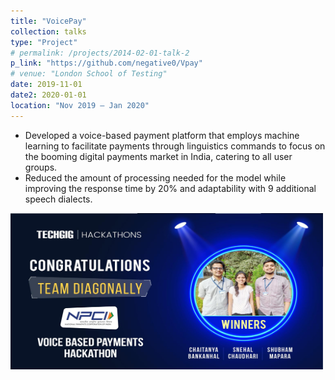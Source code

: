 ```yaml
---
title: "VoicePay"
collection: talks
type: "Project"
# permalink: /projects/2014-02-01-talk-2
p_link: "https://github.com/negative0/Vpay"
# venue: "London School of Testing"
date: 2019-11-01
date2: 2020-01-01
location: "Nov 2019 – Jan 2020"
---
```


* Developed a voice-based payment platform that employs machine learning to facilitate payments through linguistics commands to focus on the booming digital payments market in India, catering to all user groups.
* Reduced the amount of processing needed for the model while improving the response time by 20% and adaptability with 9 additional speech dialects. 
<div style="display: flex;">
<!-- <img src="/images/vpay_1.jpg" width="200">
<img src="/images/vpay_2.jpg" width="200"> -->
<img src="/images/vpay.jpg" width="500" height="250">
</div>
<!-- * Technology stack -  -->
